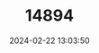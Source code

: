 ---
title: "14894"
category: "Notropis saladonis"
draft: false
date: 2024-02-22 13:03:50
languages:
  Spanish; Castilian: ["Sardinita de Salado"]
  English: ["Salado Shiner"]
---